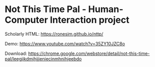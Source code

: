 # Not This Time Pal - Human-Computer Interaction project

Scholarly HTML: https://ronesim.github.io/nttp/

Demo: https://www.youtube.com/watch?v=35ZY10JZC8o

Download: https://chrome.google.com/webstore/detail/not-this-time-pal/leegjikdmjhjjjeniecinmhnihjeebdo


